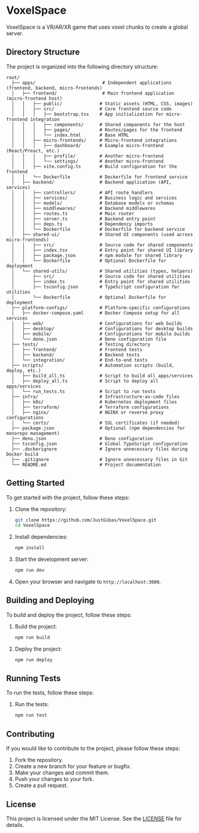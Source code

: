# VoxelSpace

VoxelSpace is a VR/AR/XR game that uses voxel chunks to create a global server.

## Directory Structure

The project is organized into the following directory structure:

```
root/
  ├── apps/                         # Independent applications (frontend, backend, micro-frontends)
  │   ├── frontend/                 # Main frontend application (micro-frontend host)
  │   │   ├── public/              # Static assets (HTML, CSS, images)
  │   │   ├── src/                 # Core frontend source code
  │   │   │   ├── bootstrap.tsx    # App initialization for micro-frontend integration
  │   │   │   ├── components/      # Shared components for the host
  │   │   │   ├── pages/           # Routes/pages for the frontend
  │   │   │   └── index.html       # Base HTML
  │   │   ├── micro-frontends/     # Micro-frontend integrations
  │   │   │   ├── dashboard/       # Example micro-frontend (React/Preact, etc.)
  │   │   │   ├── profile/         # Another micro-frontend
  │   │   │   └── settings/        # Another micro-frontend
  │   │   ├── vite.config.ts       # Build configuration for the frontend
  │   │   └── Dockerfile           # Dockerfile for frontend service
  │   ├── backend/                 # Backend application (API, services)
  │   │   ├── controllers/         # API route handlers
  │   │   ├── services/            # Business logic and services
  │   │   ├── models/              # Database models or schemas
  │   │   ├── middlewares/         # Backend middlewares
  │   │   ├── routes.ts            # Main router
  │   │   ├── server.ts            # Backend entry point
  │   │   ├── deps.ts              # Dependency imports
  │   │   └── Dockerfile           # Dockerfile for backend service
  │   ├── shared-ui/               # Shared UI components (used across micro-frontends)
  │   │   ├── src/                 # Source code for shared components
  │   │   ├── index.tsx            # Entry point for shared UI library
  │   │   ├── package.json         # npm module for shared library
  │   │   └── Dockerfile           # Optional Dockerfile for deployment
  │   └── shared-utils/            # Shared utilities (types, helpers)
  │       ├── src/                 # Source code for shared utilities
  │       ├── index.ts             # Entry point for shared utilities
  │       ├── tsconfig.json        # TypeScript configuration for utilities
  │       └── Dockerfile           # Optional Dockerfile for deployment
  ├── platform-configs/            # Platform-specific configurations
  │   ├── docker-compose.yaml      # Docker Compose setup for all services
  │   ├── web/                     # Configurations for web builds
  │   ├── desktop/                 # Configurations for desktop builds
  │   ├── mobile/                  # Configurations for mobile builds
  │   └── deno.json                # Deno configuration file
  ├── tests/                       # Testing directory
  │   ├── frontend/                # Frontend tests
  │   ├── backend/                 # Backend tests
  │   └── integration/             # End-to-end tests
  ├── scripts/                     # Automation scripts (build, deploy, etc.)
  │   ├── build_all.ts             # Script to build all apps/services
  │   ├── deploy_all.ts            # Script to deploy all apps/services
  │   └── run_tests.ts             # Script to run tests
  ├── infra/                       # Infrastructure-as-code files
  │   ├── k8s/                     # Kubernetes deployment files
  │   ├── terraform/               # Terraform configurations
  │   ├── nginx/                   # NGINX or reverse proxy configurations
  │   └── certs/                   # SSL certificates (if needed)
  ├── package.json                 # Optional (npm dependencies for monorepo management)
  ├── deno.json                    # Deno configuration
  ├── tsconfig.json                # Global TypeScript configuration
  ├── .dockerignore                # Ignore unnecessary files during Docker build
  ├── .gitignore                   # Ignore unnecessary files in Git
  └── README.md                    # Project documentation
```

## Getting Started

To get started with the project, follow these steps:

1. Clone the repository:
   ```sh
   git clone https://github.com/JustGibas/VoxelSpace.git
   cd VoxelSpace
   ```

2. Install dependencies:
   ```sh
   npm install
   ```

3. Start the development server:
   ```sh
   npm run dev
   ```

4. Open your browser and navigate to `http://localhost:3000`.

## Building and Deploying

To build and deploy the project, follow these steps:

1. Build the project:
   ```sh
   npm run build
   ```

2. Deploy the project:
   ```sh
   npm run deploy
   ```

## Running Tests

To run the tests, follow these steps:

1. Run the tests:
   ```sh
   npm run test
   ```

## Contributing

If you would like to contribute to the project, please follow these steps:

1. Fork the repository.
2. Create a new branch for your feature or bugfix.
3. Make your changes and commit them.
4. Push your changes to your fork.
5. Create a pull request.

## License

This project is licensed under the MIT License. See the [LICENSE](LICENSE) file for details.
